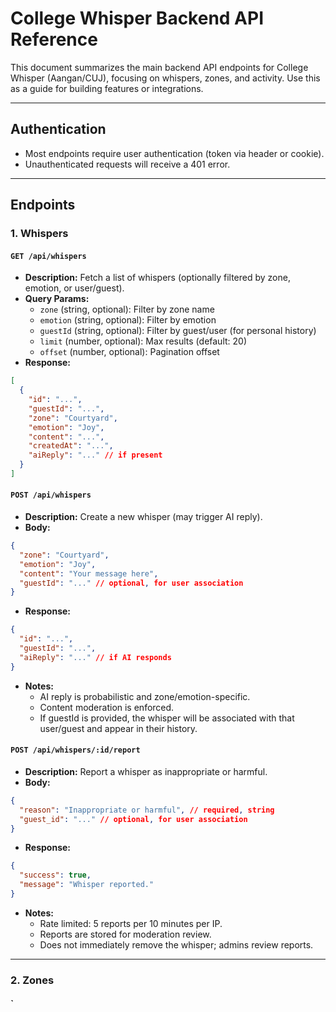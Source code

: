 # College Whisper Backend API Reference

This document summarizes the main backend API endpoints for College Whisper (Aangan/CUJ), focusing on whispers, zones, and activity. Use this as a guide for building features or integrations.

---

## Authentication
- Most endpoints require user authentication (token via header or cookie).
- Unauthenticated requests will receive a 401 error.

---

## Endpoints

### 1. Whispers
#### `GET /api/whispers`
- **Description:** Fetch a list of whispers (optionally filtered by zone, emotion, or user/guest).
- **Query Params:**
  - `zone` (string, optional): Filter by zone name
  - `emotion` (string, optional): Filter by emotion
  - `guestId` (string, optional): Filter by guest/user (for personal history)
  - `limit` (number, optional): Max results (default: 20)
  - `offset` (number, optional): Pagination offset
- **Response:**
```json
[
  {
    "id": "...",
    "guestId": "...",
    "zone": "Courtyard",
    "emotion": "Joy",
    "content": "...",
    "createdAt": "...",
    "aiReply": "..." // if present
  }
]
```

#### `POST /api/whispers`
- **Description:** Create a new whisper (may trigger AI reply).
- **Body:**
```json
{
  "zone": "Courtyard",
  "emotion": "Joy",
  "content": "Your message here",
  "guestId": "..." // optional, for user association
}
```
- **Response:**
```json
{
  "id": "...",
  "guestId": "...",
  "aiReply": "..." // if AI responds
}
```
- **Notes:**
  - AI reply is probabilistic and zone/emotion-specific.
  - Content moderation is enforced.
  - If guestId is provided, the whisper will be associated with that user/guest and appear in their history.

#### `POST /api/whispers/:id/report`
- **Description:** Report a whisper as inappropriate or harmful.
- **Body:**
```json
{
  "reason": "Inappropriate or harmful", // required, string
  "guest_id": "..." // optional, for user association
}
```
- **Response:**
```json
{
  "success": true,
  "message": "Whisper reported."
}
```
- **Notes:**
  - Rate limited: 5 reports per 10 minutes per IP.
  - Reports are stored for moderation review.
  - Does not immediately remove the whisper; admins review reports.

---

### 2. Zones
#### `